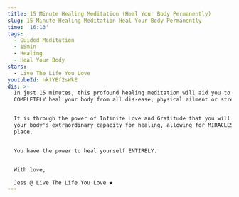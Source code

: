 ```yaml
---
title: 15 Minute Healing Meditation (Heal Your Body Permanently)
slug: 15 Minute Healing Meditation Heal Your Body Permanently
time: '16:13'
tags:
  - Guided Meditation
  - 15min
  - Healing
  - Heal Your Body
stars:
  - Live The Life You Love
youtubeId: hktYEf2sWkE
dis: >-
  In just 15 minutes, this profound healing meditation will aid you to
  COMPLETELY heal your body from all dis-ease, physical ailment or stress. 


  It is through the power of Infinite Love and Gratitude that you will unleash
  your body's extraordinary capacity for healing, allowing for MIRACLES to take
  place. 


  You have the power to heal yourself ENTIRELY.  


  With love, 

  Jess @ Live The Life You Love ❤️️
---
```


